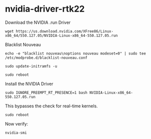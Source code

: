 # nvidia-driver-rtk22


Download the NVIDIA .run Driver
```shell
wget https://us.download.nvidia.com/XFree86/Linux-x86_64/550.127.05/NVIDIA-Linux-x86_64-550.127.05.run
```

Blacklist Nouveau
```shell
echo -e "blacklist nouveau\noptions nouveau modeset=0" | sudo tee /etc/modprobe.d/blacklist-nouveau.conf
```

```shell
sudo update-initramfs -u
```

```shell
sudo reboot
```
Install the NVIDIA Driver

```shell
sudo IGNORE_PREEMPT_RT_PRESENCE=1 bash NVIDIA-Linux-x86_64-550.127.05.run
```
This bypasses the check for real-time kernels.

```shell
sudo reboot
```

Now verify:
```shell
nvidia-smi
```


